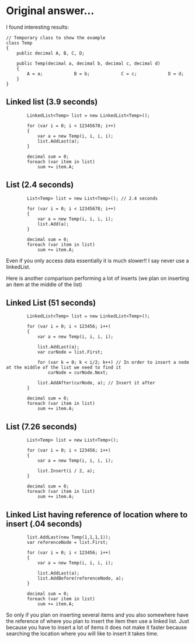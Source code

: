 # Original answer...
I found interesting results:

```
// Temporary class to show the example
class Temp
{
    public decimal A, B, C, D;

    public Temp(decimal a, decimal b, decimal c, decimal d)
    {
        A = a;            B = b;            C = c;            D = d;
    }
}
```

## Linked list (3.9 seconds)
```
        LinkedList<Temp> list = new LinkedList<Temp>();

        for (var i = 0; i < 12345678; i++)
        {
            var a = new Temp(i, i, i, i);
            list.AddLast(a);
        }

        decimal sum = 0;
        foreach (var item in list)
            sum += item.A;
```

## List (2.4 seconds)
```
        List<Temp> list = new List<Temp>(); // 2.4 seconds

        for (var i = 0; i < 12345678; i++)
        {
            var a = new Temp(i, i, i, i);
            list.Add(a);
        }

        decimal sum = 0;
        foreach (var item in list)
            sum += item.A;
```

Even if you only access data essentially it is much slower!! I say never use a linkedList.

Here is another comparison performing a lot of inserts (we plan on inserting an item at the middle of the list)

## Linked List (51 seconds)
```
        LinkedList<Temp> list = new LinkedList<Temp>();

        for (var i = 0; i < 123456; i++)
        {
            var a = new Temp(i, i, i, i);

            list.AddLast(a);
            var curNode = list.First;

            for (var k = 0; k < i/2; k++) // In order to insert a node at the middle of the list we need to find it
                curNode = curNode.Next;

            list.AddAfter(curNode, a); // Insert it after
        }

        decimal sum = 0;
        foreach (var item in list)
            sum += item.A;
```

## List (7.26 seconds)
```
        List<Temp> list = new List<Temp>();

        for (var i = 0; i < 123456; i++)
        {
            var a = new Temp(i, i, i, i);

            list.Insert(i / 2, a);
        }

        decimal sum = 0;
        foreach (var item in list)
            sum += item.A;
```

## Linked List having reference of location where to insert (.04 seconds)
```
        list.AddLast(new Temp(1,1,1,1));
        var referenceNode = list.First;

        for (var i = 0; i < 123456; i++)
        {
            var a = new Temp(i, i, i, i);

            list.AddLast(a);
            list.AddBefore(referenceNode, a);
        }

        decimal sum = 0;
        foreach (var item in list)
            sum += item.A;
```

So only if you plan on inserting several items and you also somewhere have the reference of where you plan to insert the item then use a linked list. Just because you have to insert a lot of items it does not make it faster because searching the location where you will like to insert it takes time.